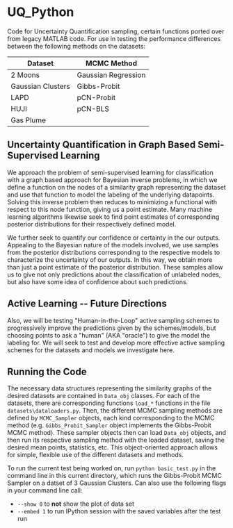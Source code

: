 # UQ_Python

Code for Uncertainty Quantification sampling, certain functions ported over from legacy MATLAB code. For use in testing the performance differences between the following methods on the datasets:

<center>
  
| Dataset  | MCMC Method |
|----------|-------------|
| 2 Moons |   Gaussian Regression    |
| Gaussian Clusters  | Gibbs-Probit  |
| LAPD  | pCN-Probit  |
| HUJI  | pCN-BLS  |
| Gas Plume  |   |

</center>

## Uncertainty Quantification in Graph Based Semi-Supervised Learning
We approach the problem of semi-supervised learning for classification with a graph based approach for Bayesian inverse problems, in which we define a function on the nodes of a similarity graph representing the dataset and use that function to model the labeling of the underlying datapoints. Solving this inverse problem then reduces to minimizing a functional with respect to this node function, giving us a point estimate. Many machine learning algorithms likewise seek to find point estimates of corresponding posterior distributions for their respectively defined model.

We further seek to quantify our confidence or certainty in the our outputs. Appealing to the Bayesian nature of the models involved, we use samples from the posterior distributions corresponding to the respective models to characterize the uncertainty of our outputs. In this way, we obtain more than just a point estimate of the posterior distribution. These samples allow us to give not only predictions about the classification of unlabeled nodes, but also have some idea of confidence about such predictions.

## Active Learning -- Future Directions

Also, we will be testing "Human-in-the-Loop" active sampling schemes to progressively improve the predictions given by the schemes/models, but choosing points to ask a "human" (AKA "oracle") to give the model the labeling for. We will seek to test and develop more effective active sampling schemes for the datasets and models we investigate here.


## Running the Code

The necessary data structures representing the similarity graphs of the desired datasets are contained in ``Data_obj`` classes. For each of the datasets, there are corresponding functions ``load_*`` functions in the file ``datasets\dataloaders.py``. Then, the different MCMC sampling methods are defined by ``MCMC_Sampler`` objects, each kind corresponding to the MCMC method (e.g. ``Gibbs_Probit_Sampler`` object implements the Gibbs-Probit MCMC method). These sampler objects then can load ``Data_obj`` objects, and then run its respective sampling method with the loaded dataset, saving the desired mean points, statistics, etc. This object-oriented approach allows for simple, flexible use of the different datasets and methods.

To run the current test being worked on, run ``python basic_test.py`` in the command line in this current directory, which runs the Gibbs-Probit MCMC Sampler on a datset of 3 Gaussian Clusters. Can also use the following flags in your command line call:
* ``--show 0`` to __not__ show the plot of data set
* ``--embed 1`` to run IPython session with the saved variables after the test run


